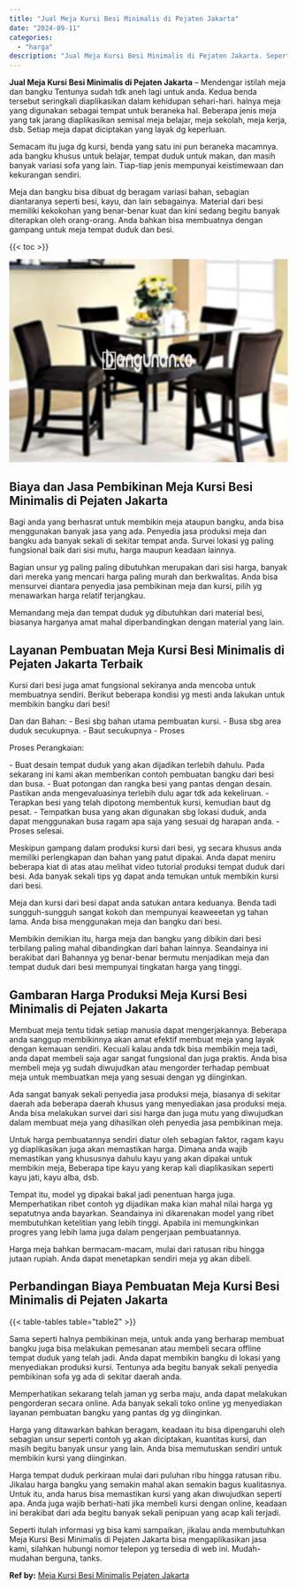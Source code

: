 ```yaml
---
title: "Jual Meja Kursi Besi Minimalis di Pejaten Jakarta"
date: "2024-09-11"
categories: 
  - "harga"
description: "Jual Meja Kursi Besi Minimalis di Pejaten Jakarta. Seperti itulah informasi yg bisa kami sampaikan, jikalau anda membutuhkan Meja Kursi Besi Minimalis di Pej..."
---
```


**Jual Meja Kursi Besi Minimalis di Pejaten Jakarta** – Mendengar istilah meja dan bangku Tentunya sudah tdk aneh lagi untuk anda. Kedua benda tersebut seringkali diaplikasikan dalam kehidupan sehari-hari. halnya meja yang digunakan sebagai tempat untuk beraneka hal. Beberapa jenis meja yang tak jarang diaplikasikan semisal meja belajar, meja sekolah, meja kerja, dsb. Setiap meja dapat diciptakan yang layak dg keperluan.

Semacam itu juga dg kursi, benda yang satu ini pun beraneka macamnya. ada bangku khusus untuk belajar, tempat duduk untuk makan, dan masih banyak variasi sofa yang lain. Tiap-tiap jenis mempunyai keistimewaan dan kekurangan sendiri.

Meja dan bangku bisa dibuat dg beragam variasi bahan, sebagian diantaranya seperti besi, kayu, dan lain sebagainya. Material dari besi memiliki kekokohan yang benar-benar kuat dan kini sedang begitu banyak diterapkan oleh orang-orang. Anda bahkan bisa membuatnya dengan gampang untuk meja tempat duduk dan besi.

{{< toc >}}

![Jual Meja Kursi Besi Minimalis di Pejaten Jakarta](/images/jual-meja-besi-murah03.png)

## Biaya dan Jasa Pembikinan Meja Kursi Besi Minimalis di Pejaten Jakarta

Bagi anda yang berhasrat untuk membikin meja ataupun bangku, anda bisa menggunakan banyak jasa yang ada. Penyedia jasa produksi meja dan bangku ada banyak sekali di sekitar tempat anda. Survei lokasi yg paling fungsional baik dari sisi mutu, harga maupun keadaan lainnya.

Bagian unsur yg paling paling dibutuhkan merupakan dari sisi harga, banyak dari mereka yang mencari harga paling murah dan berkwalitas. Anda bisa mensurvei diantara penyedia jasa pembikinan meja dan kursi, pilih yg menawarkan harga relatif terjangkau.

Memandang meja dan tempat duduk yg dibutuhkan dari material besi, biasanya harganya amat mahal diperbandingkan dengan material yang lain.

## Layanan Pembuatan Meja Kursi Besi Minimalis di Pejaten Jakarta Terbaik

Kursi dari besi juga amat fungsional sekiranya anda mencoba untuk membuatnya sendiri. Berikut beberapa kondisi yg mesti anda lakukan untuk membikin bangku dari besi!

Dan dan Bahan: - Besi sbg bahan utama pembuatan kursi. - Busa sbg area duduk secukupnya. - Baut secukupnya - Proses

Proses Perangkaian:

\- Buat desain tempat duduk yang akan dijadikan terlebih dahulu. Pada sekarang ini kami akan memberikan contoh pembuatan bangku dari besi dan busa. - Buat potongan dan rangka besi yang pantas dengan desain. Pastikan anda mengevaluasinya terlebih dulu agar tdk ada kekeliruan. - Terapkan besi yang telah dipotong membentuk kursi, kemudian baut dg pesat. - Tempatkan busa yang akan digunakan sbg lokasi duduk, anda dapat menggunakan busa ragam apa saja yang sesuai dg harapan anda. - Proses selesai.

Meskipun gampang dalam produksi kursi dari besi, yg secara khusus anda memiliki perlengkapan dan bahan yang patut dipakai. Anda dapat meniru beberapa kiat di atas atau melihat video tutorial produksi tempat duduk dari besi. Ada banyak sekali tips yg dapat anda temukan untuk membikin kursi dari besi.

Meja dan kursi dari besi dapat anda satukan antara keduanya. Benda tadi sungguh-sungguh sangat kokoh dan mempunyai keaweeetan yg tahan lama. Anda bisa menggunakan meja dan bangku dari besi.

Membikin demikian itu, harga meja dan bangku yang dibikin dari besi terbilang paling mahal dibandingkan dari bahan lainnya. Seandainya ini berakibat dari Bahannya yg benar-benar bermutu menjadikan meja dan tempat duduk dari besi mempunyai tingkatan harga yang tinggi.

## Gambaran Harga Produksi Meja Kursi Besi Minimalis di Pejaten Jakarta

Membuat meja tentu tidak setiap manusia dapat mengerjakannya. Beberapa anda sanggup membikinnya akan amat efektif membuat meja yang layak dengan kemauan sendiri. Kecuali kalau anda tdk bisa membikin meja tadi, anda dapat membeli saja agar sangat fungsional dan juga praktis. Anda bisa membeli meja yg sudah diwujudkan atau mengorder terhadap pembuat meja untuk membuatkan meja yang sesuai dengan yg diinginkan.

Ada sangat banyak sekali penyedia jasa produksi meja, biasanya di sekitar daerah ada beberapa daerah khusus yang menyediakan jasa produksi meja. Anda bisa melakukan survei dari sisi harga dan juga mutu yang diwujudkan dalam membuat meja yang dihasilkan oleh penyedia jasa pembikinan meja.

Untuk harga pembuatannya sendiri diatur oleh sebagian faktor, ragam kayu yg diaplikasikan juga akan memastikan harga. Dimana anda wajib memastikan yang khususnya dahulu kayu yang akan dipakai untuk membikin meja, Beberapa tipe kayu yang kerap kali diaplikasikan seperti kayu jati, kayu alba, dsb.

Tempat itu, model yg dipakai bakal jadi penentuan harga juga. Memperhatikan ribet contoh yg dijadikan maka kian mahal nilai harga yg sepatutnya anda bayarkan. Seandainya ini dikarenakan model yang ribet membutuhkan ketelitian yang lebih tinggi. Apabila ini memungkinkan progres yang lebih lama juga dalam pengerjaan pembuatannya.

Harga meja bahkan bermacam-macam, mulai dari ratusan ribu hingga jutaan rupiah. Anda dapat menetapkan sendiri meja yg akan dibeli.

## Perbandingan Biaya Pembuatan Meja Kursi Besi Minimalis di Pejaten Jakarta

{{< table-tables table="table2" >}}

Sama seperti halnya pembikinan meja, untuk anda yang berharap membuat bangku juga bisa melakukan pemesanan atau membeli secara offline tempat duduk yang telah jadi. Anda dapat membikin bangku di lokasi yang menyediakan produksi kursi. Tentunya ada begitu banyak sekali penyedia pembikinan sofa yg ada di sekitar daerah anda.

Memperhatikan sekarang telah jaman yg serba maju, anda dapat melakukan pengorderan secara online. Ada banyak sekali toko online yg menyediakan layanan pembuatan bangku yang pantas dg yg diinginkan.

Harga yang ditawarkan bahkan beragam, keadaan itu bisa dipengaruhi oleh sebagian unsur seperti contoh yg akan diciptakan, kuantitas kursi, dan masih begitu banyak unsur yang lain. Anda bisa memutuskan sendiri untuk membikin kursi yang diinginkan.

Harga tempat duduk perkiraan mulai dari puluhan ribu hingga ratusan ribu. Jikalau harga bangku yang semakin mahal akan semakin bagus kualitasnya. Untuk itu, anda harus bisa memastikan kursi yang akan diwujudkan seperti apa. Anda juga wajib berhati-hati jika membeli kursi dengan online, keadaan ini berakibat dari ada begitu banyak sekali penipuan yang acap kali terjadi.

Seperti itulah informasi yg bisa kami sampaikan, jikalau anda membutuhkan Meja Kursi Besi Minimalis di Pejaten Jakarta bisa mengaplikasikan jasa kami, silahkan hubungi nomor telepon yg tersedia di web ini. Mudah-mudahan berguna, tanks.

**Ref by:** [Meja Kursi Besi Minimalis Pejaten Jakarta](https://id.wikipedia.org/wiki/Meja)
